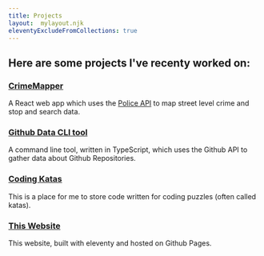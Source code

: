 ```yaml
---
title: Projects
layout:  mylayout.njk
eleventyExcludeFromCollections: true
---
```


## Here are some projects I've recenty worked on:

### [CrimeMapper](https://github.com/alphagov/learning-time-RA-sem1)
A React web app which uses the [Police API](https://data.police.uk/) to map street level crime and stop and search data.

### [Github Data CLI tool](https://github.com/alphagov/learning-time-RA-sem1/)
A command line tool, written in TypeScript, which uses the Github API to gather data about Github Repositories. 

### [Coding Katas](https://github.com/Ryan-Andrews99/coding-katas)
This is a place for me to store code written for coding puzzles (often called katas).

### [This Website](https://github.com/Ryan-Andrews99/Ryan-Andrews99.github.io)
This website, built with eleventy and hosted on Github Pages.
